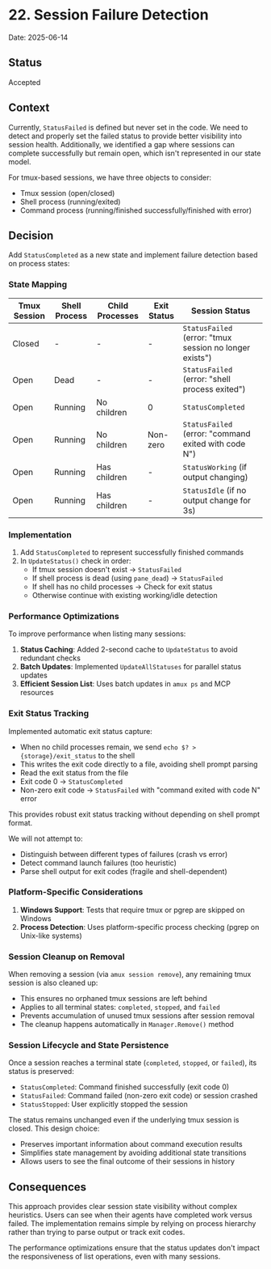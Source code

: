 # 22. Session Failure Detection

Date: 2025-06-14

## Status

Accepted

## Context

Currently, `StatusFailed` is defined but never set in the code. We need to detect and properly set
the failed status to provide better visibility into session health. Additionally, we identified a gap
where sessions can complete successfully but remain open, which isn't represented in our state model.

For tmux-based sessions, we have three objects to consider:

- Tmux session (open/closed)
- Shell process (running/exited)
- Command process (running/finished successfully/finished with error)

## Decision

Add `StatusCompleted` as a new state and implement failure detection based on process states:

### State Mapping

| Tmux Session | Shell Process | Child Processes | Exit Status | Session Status |
|--------------|---------------|-----------------|-------------|----------------|
| Closed | - | - | - | `StatusFailed` (error: "tmux session no longer exists") |
| Open | Dead | - | - | `StatusFailed` (error: "shell process exited") |
| Open | Running | No children | 0 | `StatusCompleted` |
| Open | Running | No children | Non-zero | `StatusFailed` (error: "command exited with code N") |
| Open | Running | Has children | - | `StatusWorking` (if output changing) |
| Open | Running | Has children | - | `StatusIdle` (if no output change for 3s) |

### Implementation

1. Add `StatusCompleted` to represent successfully finished commands
2. In `UpdateStatus()` check in order:
   - If tmux session doesn't exist → `StatusFailed`
   - If shell process is dead (using `pane_dead`) → `StatusFailed`
   - If shell has no child processes → Check for exit status
   - Otherwise continue with existing working/idle detection

### Performance Optimizations

To improve performance when listing many sessions:

1. **Status Caching**: Added 2-second cache to `UpdateStatus` to avoid redundant checks
2. **Batch Updates**: Implemented `UpdateAllStatuses` for parallel status updates
3. **Efficient Session List**: Uses batch updates in `amux ps` and MCP resources

### Exit Status Tracking

Implemented automatic exit status capture:

- When no child processes remain, we send `echo $? > {storage}/exit_status` to the shell
- This writes the exit code directly to a file, avoiding shell prompt parsing
- Read the exit status from the file
- Exit code 0 → `StatusCompleted`
- Non-zero exit code → `StatusFailed` with "command exited with code N" error

This provides robust exit status tracking without depending on shell prompt format.

We will not attempt to:

- Distinguish between different types of failures (crash vs error)
- Detect command launch failures (too heuristic)
- Parse shell output for exit codes (fragile and shell-dependent)

### Platform-Specific Considerations

1. **Windows Support**: Tests that require tmux or pgrep are skipped on Windows
2. **Process Detection**: Uses platform-specific process checking (pgrep on Unix-like systems)

### Session Cleanup on Removal

When removing a session (via `amux session remove`), any remaining tmux session is also cleaned up:

- This ensures no orphaned tmux sessions are left behind
- Applies to all terminal states: `completed`, `stopped`, and `failed`
- Prevents accumulation of unused tmux sessions after session removal
- The cleanup happens automatically in `Manager.Remove()` method

### Session Lifecycle and State Persistence

Once a session reaches a terminal state (`completed`, `stopped`, or `failed`), its status is preserved:

- `StatusCompleted`: Command finished successfully (exit code 0)
- `StatusFailed`: Command failed (non-zero exit code) or session crashed
- `StatusStopped`: User explicitly stopped the session

The status remains unchanged even if the underlying tmux session is closed. This design choice:

- Preserves important information about command execution results
- Simplifies state management by avoiding additional state transitions
- Allows users to see the final outcome of their sessions in history

## Consequences

This approach provides clear session state visibility without complex heuristics. Users can see when
their agents have completed work versus failed. The implementation remains simple by relying on
process hierarchy rather than trying to parse output or track exit codes.

The performance optimizations ensure that the status updates don't impact the responsiveness of
list operations, even with many sessions.
